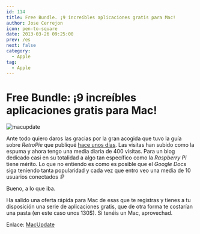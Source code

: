 ```yaml
---
id: 114
title: Free Bundle. ¡9 increíbles aplicaciones gratis para Mac!
author: Jose Cerrejon
icon: pen-to-square
date: 2013-03-26 09:25:00
prev: /es
next: false
category:
  - Apple
tag:
  - Apple
---
```


# Free Bundle: ¡9 increíbles aplicaciones gratis para Mac!

![macupdate](/images/macupdate.jpg)

Ante todo quiero daros las gracias por la gran acogida que tuvo la guía sobre *RetroPie* que publiqué [hace unos días](/post.php?id=109). Las visitas han subido como la espuma y ahora tengo una media diaria de 400 visitas. Para un blog dedicado casi en su totalidad a algo tan específico como la *Raspberry Pi* tiene mérito. Lo que no entiendo es como es posible que el *Google Docs* siga teniendo tanta popularidad y cada vez que entro veo una media de 10 usuarios conectados :P

Bueno, a lo que iba.

Ha salido una oferta rápida para Mac de esas que te registras y tienes a tu disposición una serie de aplicaciones gratis, que de otra forma te costarían una pasta (en este caso unos 130$). Si tenéis un Mac, aprovechad.

Enlace: [MacUpdate](https://deals.macupdate.com/freebundle/affil/11708)